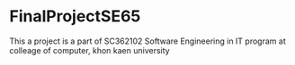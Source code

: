 # FinalProjectSE65

This a project is a part of SC362102 Software Engineering in IT program at colleage of computer, khon kaen university
